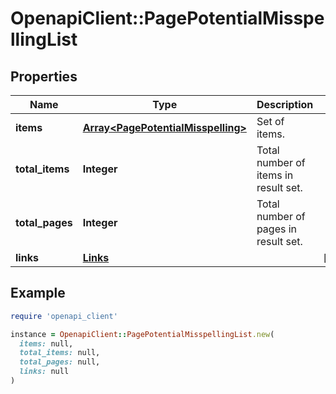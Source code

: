 # OpenapiClient::PagePotentialMisspellingList

## Properties

| Name | Type | Description | Notes |
| ---- | ---- | ----------- | ----- |
| **items** | [**Array&lt;PagePotentialMisspelling&gt;**](PagePotentialMisspelling.md) | Set of items. |  |
| **total_items** | **Integer** | Total number of items in result set. |  |
| **total_pages** | **Integer** | Total number of pages in result set. |  |
| **links** | [**Links**](Links.md) |  | [optional] |

## Example

```ruby
require 'openapi_client'

instance = OpenapiClient::PagePotentialMisspellingList.new(
  items: null,
  total_items: null,
  total_pages: null,
  links: null
)
```

